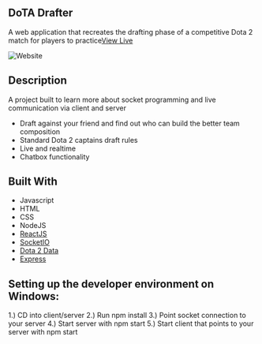 ## DoTA Drafter
A web application that recreates the drafting phase of a competitive Dota 2 match for players to practice<a href="https://dota-drafter.netlify.app/">View Live</a>

![Website](https://i.imgur.com/LB1ITT0.png)

## Description

A project built to learn more about socket programming and live communication via client and server
* Draft against your friend and find out who can build the better team composition
* Standard Dota 2 captains draft rules
* Live and realtime
* Chatbox functionality

## Built With
* Javascript
* HTML
* CSS
* NodeJS
* [ReactJS](https://reactjs.org/)
* [SocketIO](https://socket.io/)
* [Dota 2 Data](https://docs.opendota.com/)
* [Express](https://expressjs.com/)


## Setting up the developer environment on Windows:
1.) CD into client/server
2.) Run npm install 
3.) Point socket connection to your server
4.) Start server with npm start
5.) Start client that points to your server with npm start
